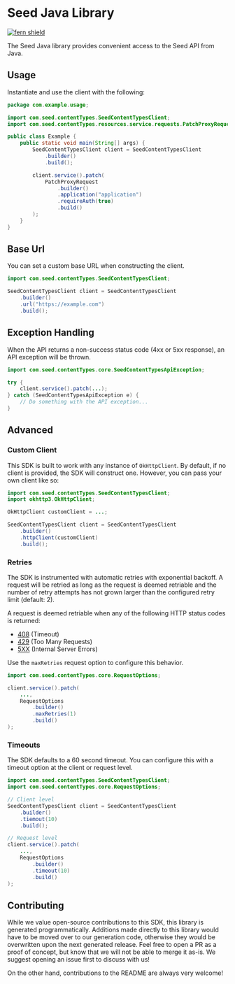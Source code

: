 # Seed Java Library

[![fern shield](https://img.shields.io/badge/%F0%9F%8C%BF-Built%20with%20Fern-brightgreen)](https://buildwithfern.com?utm_source=github&utm_medium=github&utm_campaign=readme&utm_source=Seed%2FJava)

The Seed Java library provides convenient access to the Seed API from Java.

## Usage

Instantiate and use the client with the following:

```java
package com.example.usage;

import com.seed.contentTypes.SeedContentTypesClient;
import com.seed.contentTypes.resources.service.requests.PatchProxyRequest;

public class Example {
    public static void main(String[] args) {
        SeedContentTypesClient client = SeedContentTypesClient
            .builder()
            .build();

        client.service().patch(
            PatchProxyRequest
                .builder()
                .application("application")
                .requireAuth(true)
                .build()
        );
    }
}
```

## Base Url

You can set a custom base URL when constructing the client.

```java
import com.seed.contentTypes.SeedContentTypesClient;

SeedContentTypesClient client = SeedContentTypesClient
    .builder()
    .url("https://example.com")
    .build();
```

## Exception Handling

When the API returns a non-success status code (4xx or 5xx response), an API exception will be thrown.

```java
import com.seed.contentTypes.core.SeedContentTypesApiException;

try {
    client.service().patch(...);
} catch (SeedContentTypesApiException e) {
    // Do something with the API exception...
}
```

## Advanced

### Custom Client

This SDK is built to work with any instance of `OkHttpClient`. By default, if no client is provided, the SDK will construct one. 
However, you can pass your own client like so:

```java
import com.seed.contentTypes.SeedContentTypesClient;
import okhttp3.OkHttpClient;

OkHttpClient customClient = ...;

SeedContentTypesClient client = SeedContentTypesClient
    .builder()
    .httpClient(customClient)
    .build();
```

### Retries

The SDK is instrumented with automatic retries with exponential backoff. A request will be retried as long
as the request is deemed retriable and the number of retry attempts has not grown larger than the configured
retry limit (default: 2).

A request is deemed retriable when any of the following HTTP status codes is returned:

- [408](https://developer.mozilla.org/en-US/docs/Web/HTTP/Status/408) (Timeout)
- [429](https://developer.mozilla.org/en-US/docs/Web/HTTP/Status/429) (Too Many Requests)
- [5XX](https://developer.mozilla.org/en-US/docs/Web/HTTP/Status/500) (Internal Server Errors)

Use the `maxRetries` request option to configure this behavior.

```java
import com.seed.contentTypes.core.RequestOptions;

client.service().patch(
    ...,
    RequestOptions
        .builder()
        .maxRetries(1)
        .build()
);
```

### Timeouts

The SDK defaults to a 60 second timeout. You can configure this with a timeout option at the client or request level.

```java
import com.seed.contentTypes.SeedContentTypesClient;
import com.seed.contentTypes.core.RequestOptions;

// Client level
SeedContentTypesClient client = SeedContentTypesClient
    .builder()
    .tiemout(10)
    .build();

// Request level
client.service().patch(
    ...,
    RequestOptions
        .builder()
        .timeout(10)
        .build()
);
```

## Contributing

While we value open-source contributions to this SDK, this library is generated programmatically.
Additions made directly to this library would have to be moved over to our generation code,
otherwise they would be overwritten upon the next generated release. Feel free to open a PR as
a proof of concept, but know that we will not be able to merge it as-is. We suggest opening
an issue first to discuss with us!

On the other hand, contributions to the README are always very welcome!